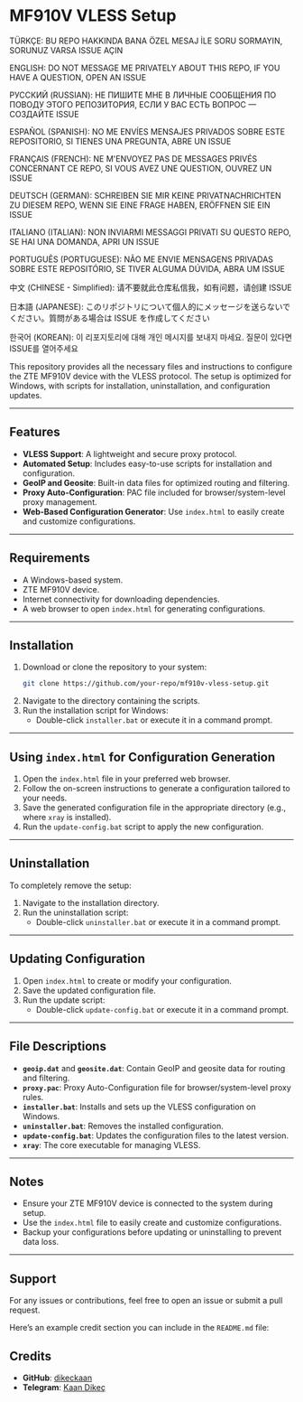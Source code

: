 # MF910V VLESS Setup

TÜRKÇE:
BU REPO HAKKINDA BANA ÖZEL MESAJ İLE SORU SORMAYIN, SORUNUZ VARSA ISSUE AÇIN

ENGLISH:
DO NOT MESSAGE ME PRIVATELY ABOUT THIS REPO, IF YOU HAVE A QUESTION, OPEN AN ISSUE

РУССКИЙ (RUSSIAN):
НЕ ПИШИТЕ МНЕ В ЛИЧНЫЕ СООБЩЕНИЯ ПО ПОВОДУ ЭТОГО РЕПОЗИТОРИЯ, ЕСЛИ У ВАС ЕСТЬ ВОПРОС — СОЗДАЙТЕ ISSUE

ESPAÑOL (SPANISH):
NO ME ENVÍES MENSAJES PRIVADOS SOBRE ESTE REPOSITORIO, SI TIENES UNA PREGUNTA, ABRE UN ISSUE

FRANÇAIS (FRENCH):
NE M'ENVOYEZ PAS DE MESSAGES PRIVÉS CONCERNANT CE REPO, SI VOUS AVEZ UNE QUESTION, OUVREZ UN ISSUE

DEUTSCH (GERMAN):
SCHREIBEN SIE MIR KEINE PRIVATNACHRICHTEN ZU DIESEM REPO, WENN SIE EINE FRAGE HABEN, ERÖFFNEN SIE EIN ISSUE

ITALIANO (ITALIAN):
NON INVIARMI MESSAGGI PRIVATI SU QUESTO REPO, SE HAI UNA DOMANDA, APRI UN ISSUE

PORTUGUÊS (PORTUGUESE):
NÃO ME ENVIE MENSAGENS PRIVADAS SOBRE ESTE REPOSITÓRIO, SE TIVER ALGUMA DÚVIDA, ABRA UM ISSUE

中文 (CHINESE - Simplified):
请不要就此仓库私信我，如有问题，请创建 ISSUE

日本語 (JAPANESE):
このリポジトリについて個人的にメッセージを送らないでください。質問がある場合は ISSUE を作成してください

한국어 (KOREAN):
이 리포지토리에 대해 개인 메시지를 보내지 마세요. 질문이 있다면 ISSUE를 열어주세요

This repository provides all the necessary files and instructions to configure the ZTE MF910V device with the VLESS protocol. The setup is optimized for Windows, with scripts for installation, uninstallation, and configuration updates.

---

## Features

- **VLESS Support**: A lightweight and secure proxy protocol.
- **Automated Setup**: Includes easy-to-use scripts for installation and configuration.
- **GeoIP and Geosite**: Built-in data files for optimized routing and filtering.
- **Proxy Auto-Configuration**: PAC file included for browser/system-level proxy management.
- **Web-Based Configuration Generator**: Use `index.html` to easily create and customize configurations.

---

## Requirements

- A Windows-based system.
- ZTE MF910V device.
- Internet connectivity for downloading dependencies.
- A web browser to open `index.html` for generating configurations.

---

## Installation

1. Download or clone the repository to your system:
   ```bash
   git clone https://github.com/your-repo/mf910v-vless-setup.git
   ```
2. Navigate to the directory containing the scripts.
3. Run the installation script for Windows:
   - Double-click `installer.bat` or execute it in a command prompt.

---

## Using `index.html` for Configuration Generation

1. Open the `index.html` file in your preferred web browser.
2. Follow the on-screen instructions to generate a configuration tailored to your needs.
3. Save the generated configuration file in the appropriate directory (e.g., where `xray` is installed).
4. Run the `update-config.bat` script to apply the new configuration.

---

## Uninstallation

To completely remove the setup:
1. Navigate to the installation directory.
2. Run the uninstallation script:
   - Double-click `uninstaller.bat` or execute it in a command prompt.

---

## Updating Configuration

1. Open `index.html` to create or modify your configuration.
2. Save the updated configuration file.
3. Run the update script:
   - Double-click `update-config.bat` or execute it in a command prompt.

---

## File Descriptions

- **`geoip.dat`** and **`geosite.dat`**: Contain GeoIP and geosite data for routing and filtering.
- **`proxy.pac`**: Proxy Auto-Configuration file for browser/system-level proxy rules.
- **`installer.bat`**: Installs and sets up the VLESS configuration on Windows.
- **`uninstaller.bat`**: Removes the installed configuration.
- **`update-config.bat`**: Updates the configuration files to the latest version.
- **`xray`**: The core executable for managing VLESS.

---

## Notes

- Ensure your ZTE MF910V device is connected to the system during setup.
- Use the `index.html` file to easily create and customize configurations.
- Backup your configurations before updating or uninstalling to prevent data loss.

---

## Support

For any issues or contributions, feel free to open an issue or submit a pull request.

Here’s an example credit section you can include in the `README.md` file:


## Credits

- **GitHub**: [dikeckaan](https://github.com/dikeckaan)  
- **Telegram**: [Kaan Dikeç](https://t.me/kaandikec)  
